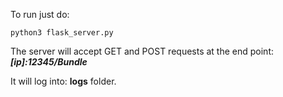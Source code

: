 To run just do:

    python3 flask_server.py

The server will accept GET and POST requests at the end point: ***[ip]:12345/Bundle***

It will log into: **logs** folder.
